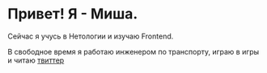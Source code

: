 # Привет! Я - Миша.

Сейчас я учусь в Нетологии и изучаю Frontend.

В свободное время я работаю инженером по транспорту, играю в игры и читаю [твиттер](twitter.com)